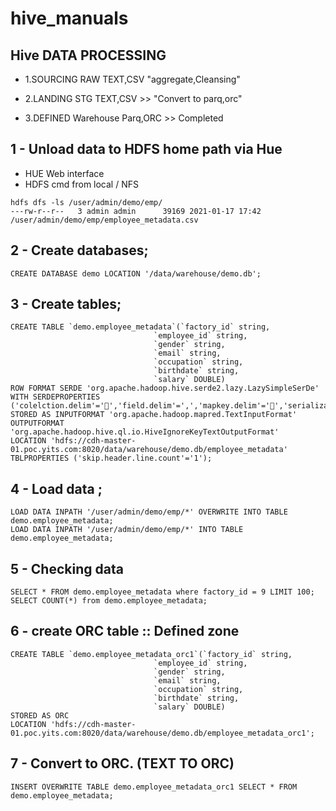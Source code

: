 # hive_manuals


 ## Hive DATA PROCESSING
 
  - 1.SOURCING       RAW           TEXT,CSV   "aggregate,Cleansing"
  
  - 2.LANDING        STG           TEXT,CSV   >> "Convert to parq,orc"
  
  - 3.DEFINED        Warehouse     Parq,ORC    >> Completed
   
   
   ## 1 - Unload data to HDFS home path via Hue
   
   - HUE Web interface
   - HDFS cmd from local / NFS
 
    hdfs dfs -ls /user/admin/demo/emp/
    ---rw-r--r--   3 admin admin      39169 2021-01-17 17:42 /user/admin/demo/emp/employee_metadata.csv

   ## 2 - Create databases;

    CREATE DATABASE demo LOCATION '/data/warehouse/demo.db';
    
   ## 3 - Create tables;

    CREATE TABLE `demo.employee_metadata`(`factory_id` string,
                                    `employee_id` string,
                                    `gender` string,
                                    `email` string,
                                    `occupation` string,
                                    `birthdate` string,
                                    `salary` DOUBLE) 
    ROW FORMAT SERDE 'org.apache.hadoop.hive.serde2.lazy.LazySimpleSerDe' 
    WITH SERDEPROPERTIES ('colelction.delim'='','field.delim'=',','mapkey.delim'='','serialization.format'=',') 
    STORED AS INPUTFORMAT 'org.apache.hadoop.mapred.TextInputFormat' 
    OUTPUTFORMAT 'org.apache.hadoop.hive.ql.io.HiveIgnoreKeyTextOutputFormat' 
    LOCATION 'hdfs://cdh-master-01.poc.yits.com:8020/data/warehouse/demo.db/employee_metadata' 
    TBLPROPERTIES ('skip.header.line.count'='1');

   ## 4 - Load data ;
   
    LOAD DATA INPATH '/user/admin/demo/emp/*' OVERWRITE INTO TABLE demo.employee_metadata;
    LOAD DATA INPATH '/user/admin/demo/emp/*' INTO TABLE demo.employee_metadata;

   ## 5 - Checking data
   
    SELECT * FROM demo.employee_metadata where factory_id = 9 LIMIT 100;
    SELECT COUNT(*) from demo.employee_metadata;

   ## 6  - create  ORC table :: Defined zone
   
    CREATE TABLE `demo.employee_metadata_orc1`(`factory_id` string,
                                    `employee_id` string,
                                    `gender` string,
                                    `email` string,
                                    `occupation` string,
                                    `birthdate` string,
                                    `salary` DOUBLE) 
    STORED AS ORC
    LOCATION 'hdfs://cdh-master-01.poc.yits.com:8020/data/warehouse/demo.db/employee_metadata_orc1';
    
   
   ## 7 - Convert to ORC. (TEXT TO ORC)
   
   
    INSERT OVERWRITE TABLE demo.employee_metadata_orc1 SELECT * FROM demo.employee_metadata;

